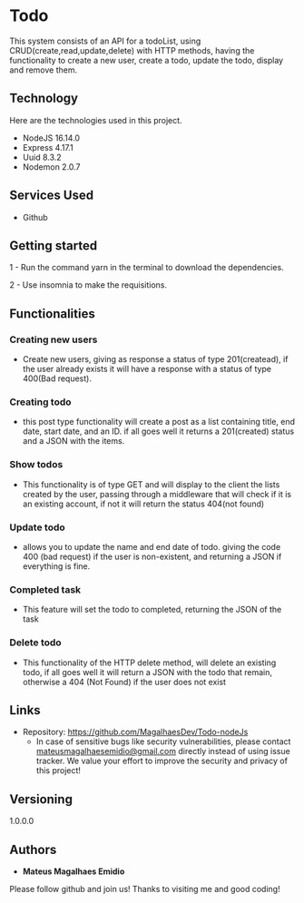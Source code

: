 # Todo
This system consists of an API for a todoList, using CRUD(create,read,update,delete) with HTTP methods, having the functionality to create a new user, create a todo, update the todo, display and remove them.


## Technology 

Here are the technologies used in this project.

* NodeJS 16.14.0
* Express 4.17.1
* Uuid 8.3.2
* Nodemon 2.0.7

## Services Used

* Github

## Getting started
 
1 - Run the command yarn in the terminal to download the dependencies.

2 - Use insomnia to make the requisitions.

## Functionalities

### Creating new users

* Create new users, giving as response a status of type 201(createad), if the user already exists it will have a response with a status of type 400(Bad request).

### Creating todo

* this post type functionality will create a post as a list containing title, end date, start date, and an ID. if all goes well it returns a 201(created) status and a JSON with the items.

### Show todos

* This functionality is of type GET and will display to the client the lists created by the user, passing through a middleware that will check if it is an existing account, if not it will return the status 404(not found)

### Update todo

* allows you to update the name and end date of todo. giving the code 400 (bad request) if the user is non-existent, and returning a JSON if everything is fine.

### Completed task

* This feature will set the todo to completed, returning the JSON of the task

### Delete todo 

* This functionality of the HTTP delete method, will delete an existing todo, if all goes well it will return a JSON with the todo that remain, otherwise a 404 (Not Found) if the user does not exist

## Links
  - Repository: https://github.com/MagalhaesDev/Todo-nodeJs
    - In case of sensitive bugs like security vulnerabilities, please contact
      mateusmagalhaesemidio@gmail.com directly instead of using issue tracker. We value your effort
      to improve the security and privacy of this project!

  ## Versioning

  1.0.0.0


  ## Authors

  * **Mateus Magalhaes Emidio** 

  Please follow github and join us!
  Thanks to visiting me and good coding!
